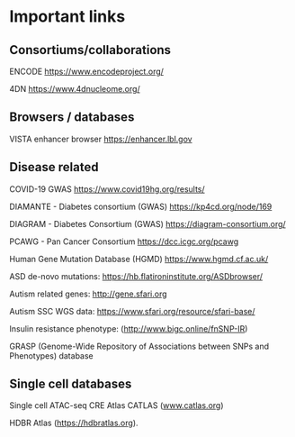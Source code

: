 # Important links

## Consortiums/collaborations 

ENCODE https://www.encodeproject.org/

4DN https://www.4dnucleome.org/

## Browsers / databases

VISTA enhancer browser https://enhancer.lbl.gov



## Disease related

COVID-19 GWAS https://www.covid19hg.org/results/

DIAMANTE - Diabetes consortium (GWAS)  https://kp4cd.org/node/169

DIAGRAM - Diabetes Consortium (GWAS) https://diagram-consortium.org/

PCAWG - Pan Cancer Consortium https://dcc.icgc.org/pcawg

Human Gene Mutation Database (HGMD) https://www.hgmd.cf.ac.uk/

ASD de-novo mutations: https://hb.flatironinstitute.org/ASDbrowser/

Autism related genes: http://gene.sfari.org

Autism SSC WGS data: https://www.sfari.org/resource/sfari-base/

Insulin resistance phenotype: (http://www.bigc.online/fnSNP-IR) 

GRASP (Genome-Wide Repository of Associations between SNPs and Phenotypes) database 

## Single cell databases

Single cell ATAC-seq CRE Atlas CATLAS (www.catlas.org)

HDBR Atlas (https://hdbratlas.org).

